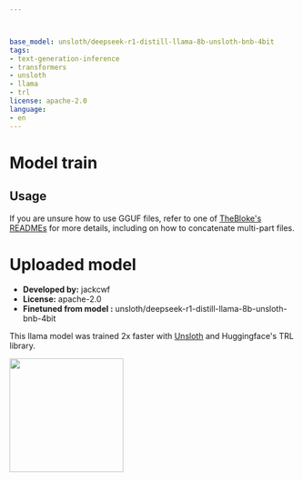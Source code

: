 ```yaml
---



base_model: unsloth/deepseek-r1-distill-llama-8b-unsloth-bnb-4bit
tags:
- text-generation-inference
- transformers
- unsloth
- llama
- trl
license: apache-2.0
language:
- en
---
```

# Model  train

## Usage

If you are unsure how to use GGUF files, refer to one of [TheBloke's READMEs](https://huggingface.co/TheBloke/KafkaLM-70B-German-V0.1-GGUF) for more details, including on how to concatenate multi-part files.

# Uploaded  model

- **Developed by:** jackcwf
- **License:** apache-2.0
- **Finetuned from model :** unsloth/deepseek-r1-distill-llama-8b-unsloth-bnb-4bit

This llama model was trained 2x faster with [Unsloth](https://github.com/unslothai/unsloth) and Huggingface's TRL library.

[<img src="https://raw.githubusercontent.com/unslothai/unsloth/main/images/unsloth%20made%20with%20love.png" width="200"/>](https://github.com/unslothai/unsloth)
